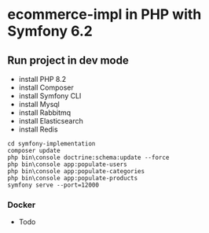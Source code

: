 # ecommerce-impl in PHP with Symfony 6.2

## Run project in dev mode

* install PHP 8.2
* install Composer
* install Symfony CLI
* install Mysql
* install Rabbitmq
* install Elasticsearch
* install Redis

```
cd symfony-implementation
composer update
php bin\console doctrine:schema:update --force
php bin\console app:populate-users
php bin\console app:populate-categories
php bin\console app:populate-products
symfony serve --port=12000
```

### Docker
* Todo